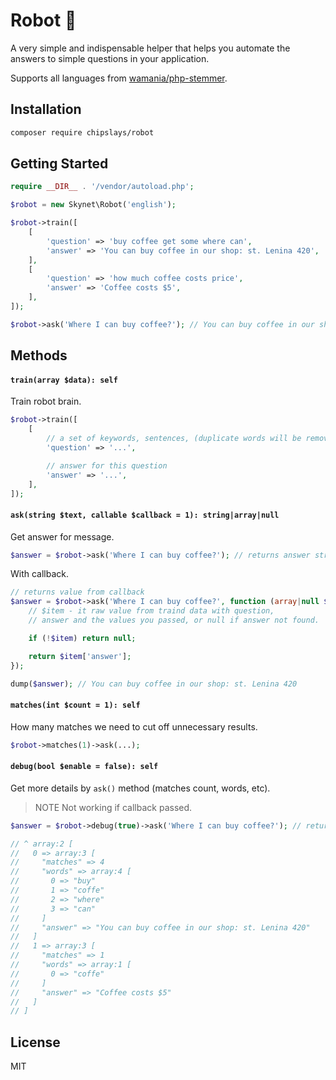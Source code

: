 # Robot 🦾

A very simple and indispensable helper that helps you automate the answers to simple questions in your application.

Supports all languages from [wamania/php-stemmer](https://github.com/wamania/php-stemmer#languages).

## Installation

```bash
composer require chipslays/robot
```

## Getting Started

```php
require __DIR__ . '/vendor/autoload.php';

$robot = new Skynet\Robot('english');

$robot->train([
    [
        'question' => 'buy coffee get some where can',
        'answer' => 'You can buy coffee in our shop: st. Lenina 420',
    ],
    [
        'question' => 'how much coffee costs price',
        'answer' => 'Coffee costs $5',
    ],
]);

$robot->ask('Where I can buy coffee?'); // You can buy coffee in our shop: st. Lenina 420
```

## Methods

#### `train(array $data): self`

Train robot brain.

```php
$robot->train([
    [
        // a set of keywords, sentences, (duplicate words will be removed)
        'question' => '...',

        // answer for this question
        'answer' => '...',
    ],
]);
```

#### `ask(string $text, callable $callback = 1): string|array|null`

Get answer for message.

```php
$answer = $robot->ask('Where I can buy coffee?'); // returns answer string
```

With callback.

```php
// returns value from callback
$answer = $robot->ask('Where I can buy coffee?', function (array|null $item): mixed {
    // $item - it raw value from traind data with question,
    // answer and the values you passed, or null if answer not found.

    if (!$item) return null;

    return $item['answer'];
});

dump($answer); // You can buy coffee in our shop: st. Lenina 420
```

#### `matches(int $count = 1): self`

How many matches we need to cut off unnecessary results.

```php
$robot->matches(1)->ask(...);
```

#### `debug(bool $enable = false): self`

Get more details by `ask()` method (matches count, words, etc).

> NOTE
> Not working if callback passed.

```php
$answer = $robot->debug(true)->ask('Where I can buy coffee?'); // returns array of all matches detail

// ^ array:2 [
//   0 => array:3 [
//     "matches" => 4
//     "words" => array:4 [
//       0 => "buy"
//       1 => "coffe"
//       2 => "where"
//       3 => "can"
//     ]
//     "answer" => "You can buy coffee in our shop: st. Lenina 420"
//   ]
//   1 => array:3 [
//     "matches" => 1
//     "words" => array:1 [
//       0 => "coffe"
//     ]
//     "answer" => "Coffee costs $5"
//   ]
// ]
```

## License

MIT
